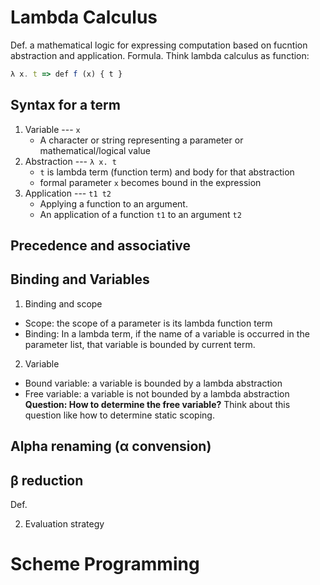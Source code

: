 # Lambda Calculus
Def. a mathematical logic for expressing computation based on fucntion abstraction and application.
Formula. 
Think lambda calculus as function:
```javascript
λ x. t => def f (x) { t }
```
## Syntax for a term
1. Variable --- `x`
    - A character or string representing a parameter or mathematical/logical value
2. Abstraction --- `λ x. t`
    - `t` is lambda term (function term) and body for that abstraction
    - formal parameter `x` becomes bound in the expression
3. Application --- `t1 t2`
    - Applying a function to an argument.
    - An application of a function `t1` to an argument `t2`

## Precedence and associative


## Binding and Variables
1. Binding and scope
  - Scope: the scope of a parameter is its lambda function term
  - Binding: In a lambda term, if the name of a variable is occurred in the parameter list, that variable is bounded by current term.
2. Variable
  - Bound variable: a variable is bounded by a lambda abstraction
  - Free variable: a variable is not bounded by a lambda abstraction
**Question: How to determine the free variable?**
Think about this question like how to determine static scoping. 

## Alpha renaming (α convension)

## β reduction
Def.

2. Evaluation strategy 
# Scheme Programming
